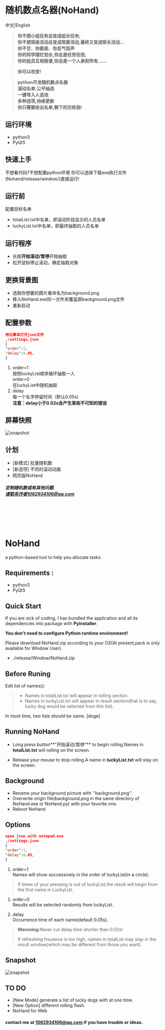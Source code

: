 # 随机数点名器(NoHand)
<a id='jump1'>中文</a>|<a id='jump2'>English</a>

<span id="jump1"> </span>

>**你不想小组任务总变成组长任务;  
你不想班级活动总变成班委活动,最终又变成班长活动…  
你不甘、你委屈、你忍气吞声  
你的同学摆烂划水,你总是任劳任怨;  
你的组员互相推诿,你总是一个人承担所有……**    

>**你可以改变!**  

>**python开发随机数点名器  
滚动名单,公平抽选  
一键导入人选池  
多种选项,持续更新  
你只需要给出名单,剩下的交给我!**  

## 运行环境
- python3
- PyQt5
## 快速上手
不想看代码?不想配置python环境
你可以选择下载exe执行文件(Nohand/release/window/)直接运行!

## 运行前
配置目标名单  
- totalList.txt中名单，即滚动阶段显示的人员名单
- luckyList.txt中名单，即最终抽取的人员名单

## 运行程序  
- 长按**开始滚动/暂停**开始抽取
- 松开鼠标停止滚动，确定抽取对象

## 更换背景图
- 选取你想要的图片重命名为background.png  
- 移入NoHand.exe同一文件夹覆盖原background.png文件
- 重新启动

## 配置参数

```json
用记事本打开json文件
./settings.json  
{
"order":1,
"delay":0.05,
}
```
1. order=1   
按照luckyList顺序循环抽取一人  
order=0  
在luckyList中随机抽取
2. delay  
每一个名字停留时间（默认0.05s)  
**注意：delay小于0.02s会产生某些不可知的错误**

## 屏幕快照
![snapshot](snapshot.jpg)




## 计划
- [新模式] 批量随机数
- [新选项] 不同的滚动动画
- 网页版NoHand

##### 定制随机数或有其他问题<br>请联系作者1062934106@qq.com

<br>
<br>
<br>
<br>
<span id="jump2"> </span>

# NoHand

a python-based tool to help you allocate tasks.

## Requirements :
- python3
- PyQt5
## Quick Start

If you are sick of coding, I has bundled the application and all its dependencies into package with **Pyinstaller**.

**You don't need to configure Python runtime environment!**

Please download NoHand.zip according to your OS(At present,pack is only available for Window User).

- ./release/Window/NoHand.zip

## Before Runing

Edit list of names():

>- Names in totalList.txt will appear in rolling section.
>- Names in luckyList.txt will appear in result section(that is to say, lucky dog would be selected from this list).

In most time, two lists should be same.	 [doge]

## Running NoHand

- Long press button**"开始滚动/暂停"** to begin rolling.Names in **totalList.txt** will rolling on the screen.

- Release your mouse to stop rolling.A name in **luckyList.txt** will stay on the screen.

## Background

- Rename your background picture with ''background.png''.
- Overwrite origin file(background.png in the same directory of NoHand.exe or NoHand.py) with your favorite one.
- Reboot NoHand

## Options

```json
open json with notepad.exe
./settings.json  
{
"order":1,
"delay":0.05,
}
```
1. order=1   
    Names will show successively in the order of luckyList(in a circle).

>If times of your pressing is out of luckyList,the result will begin from the first name in LuckyList.

1. order=0  
Results will be selected randomly from luckyList.

3. delay  
    Occurrence time of each name(default 0.05s).
>**Warnning**:Never cut delay time shorter than 0.02s!
>
>If refreshing freuence is too high, names in totalList may stay in the result window(which may be different from those you want).

## Snapshot
![snapshot](snapshot.jpg)

## TO DO
- [New Mode] generate a list of lucky dogs with at one time.
- [New Option] different rolling flash.
- NoHand for Web

#### contact me at 1062934106@qq.com if you have trouble or ideas.